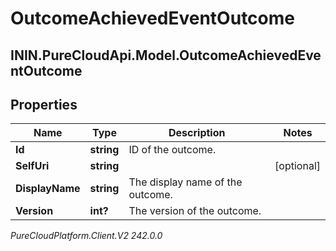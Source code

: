 # OutcomeAchievedEventOutcome

## ININ.PureCloudApi.Model.OutcomeAchievedEventOutcome

## Properties

|Name | Type | Description | Notes|
|------------ | ------------- | ------------- | -------------|
| **Id** | **string** | ID of the outcome. | |
| **SelfUri** | **string** |  | [optional] |
| **DisplayName** | **string** | The display name of the outcome. | |
| **Version** | **int?** | The version of the outcome. | |



_PureCloudPlatform.Client.V2 242.0.0_
